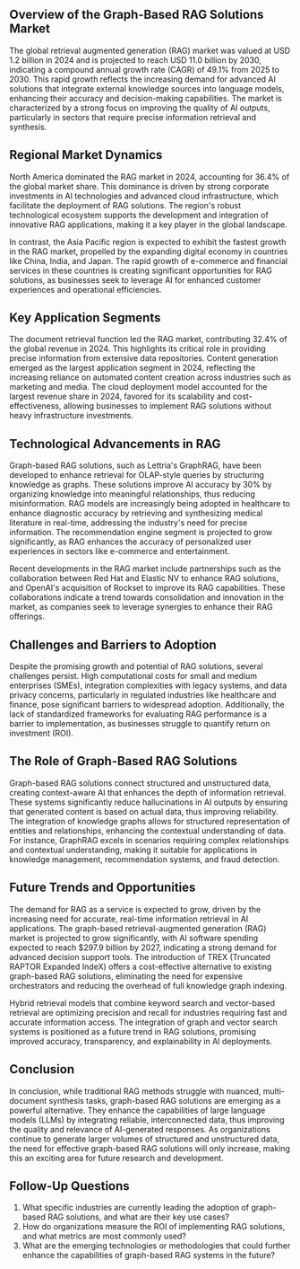 ## Overview of the Graph-Based RAG Solutions Market
The global retrieval augmented generation (RAG) market was valued at USD 1.2 billion in 2024 and is projected to reach USD 11.0 billion by 2030, indicating a compound annual growth rate (CAGR) of 49.1% from 2025 to 2030. This rapid growth reflects the increasing demand for advanced AI solutions that integrate external knowledge sources into language models, enhancing their accuracy and decision-making capabilities. The market is characterized by a strong focus on improving the quality of AI outputs, particularly in sectors that require precise information retrieval and synthesis.

## Regional Market Dynamics
North America dominated the RAG market in 2024, accounting for 36.4% of the global market share. This dominance is driven by strong corporate investments in AI technologies and advanced cloud infrastructure, which facilitate the deployment of RAG solutions. The region's robust technological ecosystem supports the development and integration of innovative RAG applications, making it a key player in the global landscape.

In contrast, the Asia Pacific region is expected to exhibit the fastest growth in the RAG market, propelled by the expanding digital economy in countries like China, India, and Japan. The rapid growth of e-commerce and financial services in these countries is creating significant opportunities for RAG solutions, as businesses seek to leverage AI for enhanced customer experiences and operational efficiencies.

## Key Application Segments
The document retrieval function led the RAG market, contributing 32.4% of the global revenue in 2024. This highlights its critical role in providing precise information from extensive data repositories. Content generation emerged as the largest application segment in 2024, reflecting the increasing reliance on automated content creation across industries such as marketing and media. The cloud deployment model accounted for the largest revenue share in 2024, favored for its scalability and cost-effectiveness, allowing businesses to implement RAG solutions without heavy infrastructure investments.

## Technological Advancements in RAG
Graph-based RAG solutions, such as Lettria's GraphRAG, have been developed to enhance retrieval for OLAP-style queries by structuring knowledge as graphs. These solutions improve AI accuracy by 30% by organizing knowledge into meaningful relationships, thus reducing misinformation. RAG models are increasingly being adopted in healthcare to enhance diagnostic accuracy by retrieving and synthesizing medical literature in real-time, addressing the industry's need for precise information. The recommendation engine segment is projected to grow significantly, as RAG enhances the accuracy of personalized user experiences in sectors like e-commerce and entertainment.

Recent developments in the RAG market include partnerships such as the collaboration between Red Hat and Elastic NV to enhance RAG solutions, and OpenAI's acquisition of Rockset to improve its RAG capabilities. These collaborations indicate a trend towards consolidation and innovation in the market, as companies seek to leverage synergies to enhance their RAG offerings.

## Challenges and Barriers to Adoption
Despite the promising growth and potential of RAG solutions, several challenges persist. High computational costs for small and medium enterprises (SMEs), integration complexities with legacy systems, and data privacy concerns, particularly in regulated industries like healthcare and finance, pose significant barriers to widespread adoption. Additionally, the lack of standardized frameworks for evaluating RAG performance is a barrier to implementation, as businesses struggle to quantify return on investment (ROI). 

## The Role of Graph-Based RAG Solutions
Graph-based RAG solutions connect structured and unstructured data, creating context-aware AI that enhances the depth of information retrieval. These systems significantly reduce hallucinations in AI outputs by ensuring that generated content is based on actual data, thus improving reliability. The integration of knowledge graphs allows for structured representation of entities and relationships, enhancing the contextual understanding of data. For instance, GraphRAG excels in scenarios requiring complex relationships and contextual understanding, making it suitable for applications in knowledge management, recommendation systems, and fraud detection.

## Future Trends and Opportunities
The demand for RAG as a service is expected to grow, driven by the increasing need for accurate, real-time information retrieval in AI applications. The graph-based retrieval-augmented generation (RAG) market is projected to grow significantly, with AI software spending expected to reach $297.9 billion by 2027, indicating a strong demand for advanced decision support tools. The introduction of TREX (Truncated RAPTOR Expanded IndeX) offers a cost-effective alternative to existing graph-based RAG solutions, eliminating the need for expensive orchestrators and reducing the overhead of full knowledge graph indexing. 

Hybrid retrieval models that combine keyword search and vector-based retrieval are optimizing precision and recall for industries requiring fast and accurate information access. The integration of graph and vector search systems is positioned as a future trend in RAG solutions, promising improved accuracy, transparency, and explainability in AI deployments. 

## Conclusion
In conclusion, while traditional RAG methods struggle with nuanced, multi-document synthesis tasks, graph-based RAG solutions are emerging as a powerful alternative. They enhance the capabilities of large language models (LLMs) by integrating reliable, interconnected data, thus improving the quality and relevance of AI-generated responses. As organizations continue to generate larger volumes of structured and unstructured data, the need for effective graph-based RAG solutions will only increase, making this an exciting area for future research and development.

## Follow-Up Questions
1. What specific industries are currently leading the adoption of graph-based RAG solutions, and what are their key use cases?
2. How do organizations measure the ROI of implementing RAG solutions, and what metrics are most commonly used?
3. What are the emerging technologies or methodologies that could further enhance the capabilities of graph-based RAG systems in the future?